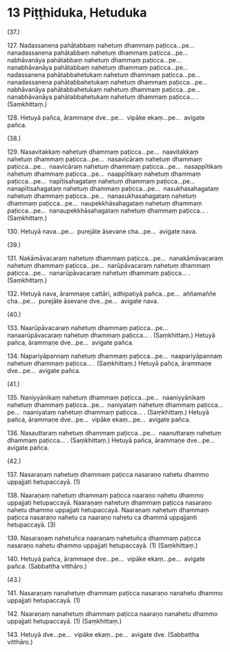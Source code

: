 

# 13 Piṭṭhiduka, Hetuduka


(37.)

127\. Nadassanena pahātabbaṃ nahetuṃ dhammaṃ paṭicca…pe…  nanadassanena pahātabbaṃ nahetuṃ dhammaṃ paṭicca…pe…  nabhāvanāya pahātabbaṃ nahetuṃ dhammaṃ paṭicca…pe…  nanabhāvanāya pahātabbaṃ nahetuṃ dhammaṃ paṭicca…pe…  nadassanena pahātabbahetukaṃ nahetuṃ dhammaṃ paṭicca…pe…  nanadassanena pahātabbahetukaṃ nahetuṃ dhammaṃ paṭicca…pe…  nabhāvanāya pahātabbahetukaṃ nahetuṃ dhammaṃ paṭicca…pe…  nanabhāvanāya pahātabbahetukaṃ nahetuṃ dhammaṃ paṭicca… . (Saṃkhittaṃ.)

128\. Hetuyā pañca, ārammaṇe dve…pe…  vipāke ekaṃ…pe…  avigate pañca.

(38.)

129\. Nasavitakkaṃ nahetuṃ dhammaṃ paṭicca…pe…  naavitakkaṃ nahetuṃ dhammaṃ paṭicca…pe…  nasavicāraṃ nahetuṃ dhammaṃ paṭicca…pe…  naavicāraṃ nahetuṃ dhammaṃ paṭicca…pe…  nasappītikaṃ nahetuṃ dhammaṃ paṭicca…pe…  naappītikaṃ nahetuṃ dhammaṃ paṭicca…pe…  napītisahagataṃ nahetuṃ dhammaṃ paṭicca…pe…  nanapītisahagataṃ nahetuṃ dhammaṃ paṭicca…pe…  nasukhasahagataṃ nahetuṃ dhammaṃ paṭicca…pe…  nanasukhasahagataṃ nahetuṃ dhammaṃ paṭicca…pe…  naupekkhāsahagataṃ nahetuṃ dhammaṃ paṭicca…pe…  nanaupekkhāsahagataṃ nahetuṃ dhammaṃ paṭicca… . (Saṃkhittaṃ.)

130\. Hetuyā nava…pe…  purejāte āsevane cha…pe…  avigate nava.

(39.)

131\. Nakāmāvacaraṃ nahetuṃ dhammaṃ paṭicca…pe…  nanakāmāvacaraṃ nahetuṃ dhammaṃ paṭicca…pe…  narūpāvacaraṃ nahetuṃ dhammaṃ paṭicca…pe…  nanarūpāvacaraṃ nahetuṃ dhammaṃ paṭicca… . (Saṃkhittaṃ.)

132\. Hetuyā nava, ārammaṇe cattāri, adhipatiyā pañca…pe…  aññamaññe cha…pe…  purejāte āsevane dve…pe…  avigate nava.

(40.)

133\. Naarūpāvacaraṃ nahetuṃ dhammaṃ paṭicca…pe…  nanaarūpāvacaraṃ nahetuṃ dhammaṃ paṭicca… . (Saṃkhittaṃ.) Hetuyā pañca, ārammaṇe dve…pe…  avigate pañca.

134\. Napariyāpannaṃ nahetuṃ dhammaṃ paṭicca…pe…  naapariyāpannaṃ nahetuṃ dhammaṃ paṭicca… . (Saṃkhittaṃ.) Hetuyā pañca, ārammaṇe dve…pe…  avigate pañca.

(41.)

135\. Naniyyānikaṃ nahetuṃ dhammaṃ paṭicca…pe…  naaniyyānikaṃ nahetuṃ dhammaṃ paṭicca…pe…  naniyataṃ nahetuṃ dhammaṃ paṭicca…pe…  naaniyataṃ nahetuṃ dhammaṃ paṭicca… . (Saṃkhittaṃ.) Hetuyā pañca, ārammaṇe dve…pe…  vipāke ekaṃ…pe…  avigate pañca.

136\. Nasauttaraṃ nahetuṃ dhammaṃ paṭicca…pe…  naanuttaraṃ nahetuṃ dhammaṃ paṭicca… . (Saṃkhittaṃ.) Hetuyā pañca, ārammaṇe dve…pe…  avigate pañca.

(42.)

137\. Nasaraṇaṃ nahetuṃ dhammaṃ paṭicca nasaraṇo nahetu dhammo uppajjati hetupaccayā. (1)

138\. Naaraṇaṃ nahetuṃ dhammaṃ paṭicca naaraṇo nahetu dhammo uppajjati hetupaccayā. Naaraṇaṃ nahetuṃ dhammaṃ paṭicca nasaraṇo nahetu dhammo uppajjati hetupaccayā. Naaraṇaṃ nahetuṃ dhammaṃ paṭicca nasaraṇo nahetu ca naaraṇo nahetu ca dhammā uppajjanti hetupaccayā. (3)

139\. Nasaraṇaṃ nahetuñca naaraṇaṃ nahetuñca dhammaṃ paṭicca nasaraṇo nahetu dhammo uppajjati hetupaccayā. (1) (Saṃkhittaṃ.)

140\. Hetuyā pañca, ārammaṇe dve…pe…  vipāke ekaṃ…pe…  avigate pañca. (Sabbattha vitthāro.)

(43.)

141\. Nasaraṇaṃ nanahetuṃ dhammaṃ paṭicca nasaraṇo nanahetu dhammo uppajjati hetupaccayā. (1)

142\. Naaraṇaṃ nanahetuṃ dhammaṃ paṭicca naaraṇo nanahetu dhammo uppajjati hetupaccayā. (1) (Saṃkhittaṃ.)

143\. Hetuyā dve…pe…  vipāke ekaṃ…pe…  avigate dve. (Sabbattha vitthāro.)



